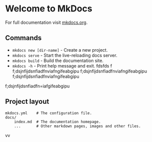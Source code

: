 # Welcome to MkDocs

For full documentation visit [mkdocs.org](https://www.mkdocs.org).

## Commands

* `mkdocs new [dir-name]` - Create a new project.
* `mkdocs serve` - Start the live-reloading docs server.
* `mkdocs build` - Build the documentation site.
* `mkdocs -h` - Print help message and exit.
fdsfds f
f;dsjnfijdsnfiadfnviafngifeabgipu
f;dsjnfijdsnfiadfnviafngifeabgipu
f;dsjnfijdsnfiadfnviafngifeabgipu

f;dsjnfijdsnfiadfn=iafgifeabgipu





## Project layout

    mkdocs.yml    # The configuration file.
    docs/
        index.md  # The documentation homepage.
        ...       # Other markdown pages, images and other files.
vv
